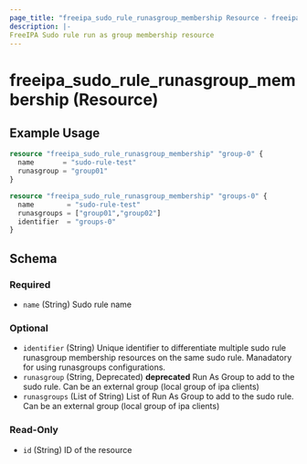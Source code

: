 ```yaml
---
page_title: "freeipa_sudo_rule_runasgroup_membership Resource - freeipa"
description: |-
FreeIPA Sudo rule run as group membership resource
---
```


# freeipa_sudo_rule_runasgroup_membership (Resource)



## Example Usage

```terraform
resource "freeipa_sudo_rule_runasgroup_membership" "group-0" {
  name       = "sudo-rule-test"
  runasgroup = "group01"
}

resource "freeipa_sudo_rule_runasgroup_membership" "groups-0" {
  name        = "sudo-rule-test"
  runasgroups = ["group01","group02"]
  identifier  = "groups-0"
}
```




<!-- schema generated by tfplugindocs -->
## Schema

### Required

- `name` (String) Sudo rule name

### Optional

- `identifier` (String) Unique identifier to differentiate multiple sudo rule runasgroup membership resources on the same sudo rule. Manadatory for using runasgroups configurations.
- `runasgroup` (String, Deprecated) **deprecated** Run As Group to add to the sudo rule. Can be an external group (local group of ipa clients)
- `runasgroups` (List of String) List of Run As Group to add to the sudo rule. Can be an external group (local group of ipa clients)

### Read-Only

- `id` (String) ID of the resource
